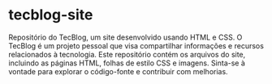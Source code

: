 # tecblog-site
Repositório do TecBlog, um site desenvolvido usando HTML e CSS. O TecBlog é um projeto pessoal que visa compartilhar informações e recursos relacionados à tecnologia. Este repositório contém os arquivos do site, incluindo as páginas HTML, folhas de estilo CSS e imagens. Sinta-se à vontade para explorar o código-fonte e contribuir com melhorias.
